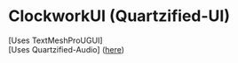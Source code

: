 # ClockworkUI (Quartzified-UI)
 
[Uses TextMeshProUGUI]  
[Uses Quartzified-Audio] ([here](https://github.com/Quartzified-Studios/Quartzified-Audio))
